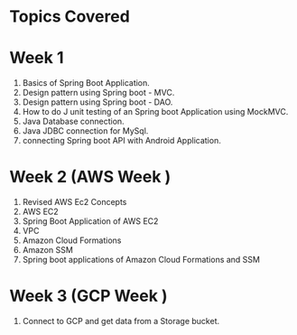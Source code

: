 # Topics Covered 

# Week 1 

1. Basics of Spring Boot Application.
2. Design pattern using Spring boot - MVC.
3. Design pattern using Spring boot - DAO.
4. How to do J unit testing of an Spring boot Application using MockMVC.
5. Java Database connection.
6. Java JDBC connection for MySql.
7. connecting Spring boot API with Android Application.

# Week 2 (AWS Week )

1. Revised AWS Ec2 Concepts 
2. AWS EC2 
3. Spring Boot Application of AWS EC2 
4. VPC 
5. Amazon Cloud Formations
6. Amazon SSM 
7. Spring boot applications of Amazon Cloud Formations and SSM 

# Week 3 (GCP Week )

1. Connect to GCP and get data from a Storage bucket.


